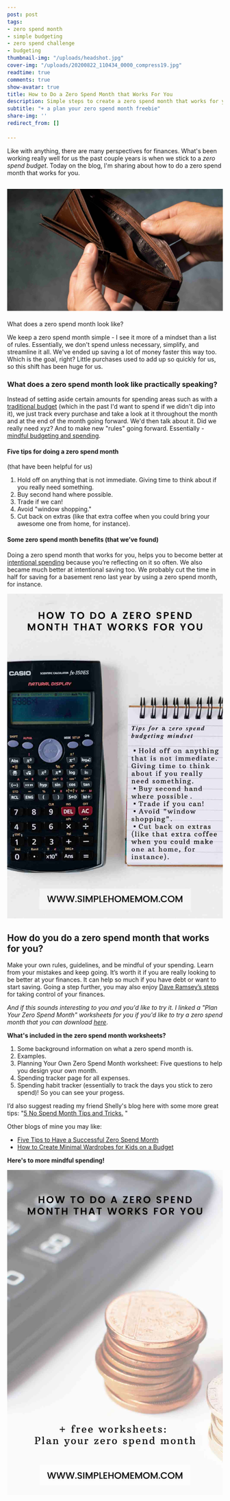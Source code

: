 ```yaml
---
post: post
tags:
- zero spend month
- simple budgeting
- zero spend challenge
- budgeting
thumbnail-img: "/uploads/headshot.jpg"
cover-img: "/uploads/20200822_110434_0000_compress19.jpg"
readtime: true
comments: true
show-avatar: true
title: How to Do a Zero Spend Month that Works For You
description: Simple steps to create a zero spend month that works for you.
subtitle: "+ a plan your zero spend month freebie"
share-img: ''
redirect_from: []

---
```

Like with anything, there are many perspectives for finances. What's been working really well for us the past couple years is when we stick to a _zero spend budget_. Today on the blog, I'm sharing about how to do a zero spend month that works for you.

## ![A picture of an empty wallet.](/uploads/how-to-do-a-zero-spend-month-that-works-for-you-shm1.jpg "How to do a zero spend month that works for you SHM1")

What does a zero spend month look like?

We keep a zero spend month simple - I see it more of a mindset than a list of rules. Essentially, we don't spend unless necessary, simplify, and streamline it all. We've ended up saving a lot of money faster this way too. Which is the goal, right? Little purchases used to add up so quickly for us, so this shift has been huge for us.

### What does a zero spend month look like practically speaking?

Instead of setting aside certain amounts for spending areas such as with a [traditional budget](https://www.wallstreetmojo.com/traditional-budgeting-vs-zero-based-budgeting/) (which in the past I'd want to spend if we didn't dip into it), we just track every purchase and take a look at it throughout the month and at the end of the month going forward. We'd then talk about it. Did we really need xyz? And to make new "rules" going forward. Essentially - [mindful budgeting and spending](https://www.moneyunder30.com/mindfulness-can-help-you-save-money#:\~:text=Being%20mindful%20with%20your%20money,if%20it%20matches%20your%20priorities.).

#### Five tips for doing a zero spend month

(that have been helpful for us)

1. Hold off on anything that is not immediate. Giving time to think about if you really need something.
2. Buy second hand where possible.
3. Trade if we can!
4. Avoid "window shopping."
5. Cut back on extras (like that extra coffee when you could bring your awesome one from home, for instance).

#### Some zero spend month benefits (that we’ve found)

Doing a zero spend month that works for you, helps you to become better at [intentional spending](https://circlein.com/tips-to-start-intentionally-saving-and-intentionally-spending/) because you’re reflecting on it so often. We also became much better at intentional saving too. We probably cut the time in half for saving for a basement reno last year by using a zero spend month, for instance.

![A picture of a notepad and calculator.](/uploads/how-to-do-a-zero-spend-month-that-works-for-you-shm3.jpg "How to Do a Zero Spend Month that Works For You SHM3")

## How do you do a zero spend month that works for you?

Make your own rules, guidelines, and be mindful of your spending. Learn from your mistakes and keep going. It’s worth it if you are really looking to be better at your finances. It can help so much if you have debt or want to start saving. Going a step further, you may also enjoy [Dave Ramsey’s steps](https://www.daveramsey.com/dave-ramsey-7-baby-steps) for taking control of your finances.

_And if this sounds interesting to you and you'd like to try it. I linked a "Plan Your Zero Spend Month" worksheets for you if you'd like to try a zero spend month that you can download_ [_here_](https://mailchi.mp/8264c25ebc2a/zerospend).

  
**What's included in the zero spend month worksheets?**

1. Some background information on what a zero spend month is.
2. Examples.
3. Planning Your Own Zero Spend Month worksheet: Five questions to help you design your own month.
4. Spending tracker page for all expenses.
5. Spending habit tracker (essentially to track the days you stick to zero spend)! So you can see your progess.

I’d also suggest reading my friend Shelly's blog here with some more great tips: "[5 No Spend Month Tips and Tricks.](https://www.envision31.com/blog1/5nospendmonthtipsandtricks) "

Other blogs of mine you may like:

* [Five Tips to Have a Successful Zero Spend Month](https://www.simplehomemom.com/five-tips-to-have-a-successful-zero-spend-month/) 
* [How to Create Minimal Wardrobes for Kids on a Budget](https://www.simplehomemom.com/how-to-create-minimal-wardrobes-for-kids-on-a-budget/)

**Here's to more mindful spending!**

![A picture of money on a table.](/uploads/how-to-do-a-zero-spend-month-that-works-for-you-shm2.jpg "How to Do a Zero Spend Month that Works For You SHM2")